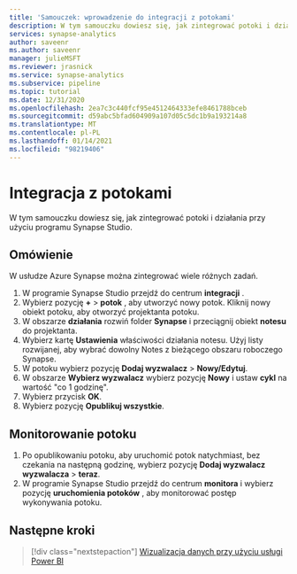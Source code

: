 ```yaml
---
title: 'Samouczek: wprowadzenie do integracji z potokami'
description: W tym samouczku dowiesz się, jak zintegrować potoki i działania przy użyciu programu Synapse Studio.
services: synapse-analytics
author: saveenr
ms.author: saveenr
manager: julieMSFT
ms.reviewer: jrasnick
ms.service: synapse-analytics
ms.subservice: pipeline
ms.topic: tutorial
ms.date: 12/31/2020
ms.openlocfilehash: 2ea7c3c440fcf95e4512464333efe8461788bceb
ms.sourcegitcommit: d59abc5bfad604909a107d05c5dc1b9a193214a8
ms.translationtype: MT
ms.contentlocale: pl-PL
ms.lasthandoff: 01/14/2021
ms.locfileid: "98219406"
---
```

# <a name="integrate-with-pipelines"></a>Integracja z potokami

W tym samouczku dowiesz się, jak zintegrować potoki i działania przy użyciu programu Synapse Studio. 

## <a name="overview"></a>Omówienie

W usłudze Azure Synapse można zintegrować wiele różnych zadań.

1. W programie Synapse Studio przejdź do centrum **integracji** .
1. Wybierz pozycję **+**  >  **potok** , aby utworzyć nowy potok. Kliknij nowy obiekt potoku, aby otworzyć projektanta potoku.
1. W obszarze **działania** rozwiń folder **Synapse** i przeciągnij obiekt **notesu** do projektanta.
1. Wybierz kartę **Ustawienia** właściwości działania notesu. Użyj listy rozwijanej, aby wybrać dowolny Notes z bieżącego obszaru roboczego Synapse. 
1. W potoku wybierz pozycję **Dodaj wyzwalacz**  >  **Nowy/Edytuj**.
1. W obszarze **Wybierz wyzwalacz** wybierz pozycję **Nowy** i ustaw **cykl** na wartość "co 1 godzinę".
1. Wybierz przycisk **OK**. 
1. Wybierz pozycję **Opublikuj wszystkie**. 


## <a name="monitor-pipeline"></a>Monitorowanie potoku

1. Po opublikowaniu potoku, aby uruchomić potok natychmiast, bez czekania na następną godzinę, wybierz pozycję **Dodaj wyzwalacz wyzwalacza**  >  **teraz**.
1. W programie Synapse Studio przejdź do centrum **monitora** i wybierz pozycję **uruchomienia potoków** , aby monitorować postęp wykonywania potoku.



## <a name="next-steps"></a>Następne kroki

> [!div class="nextstepaction"]
> [Wizualizacja danych przy użyciu usługi Power BI](get-started-visualize-power-bi.md)
